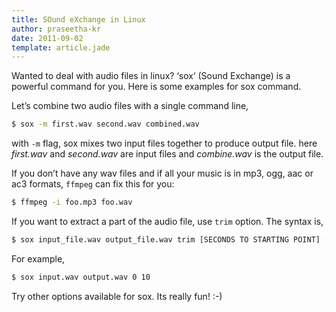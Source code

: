 ```yaml
---
title: SOund eXchange in Linux
author: praseetha-kr
date: 2011-09-02
template: article.jade
---
```


Wanted to deal with audio files in linux? ‘sox‘ (Sound Exchange) is a powerful command for you. Here is some examples for sox command.

Let’s combine two audio files with a single command line,

```bash
$ sox -m first.wav second.wav combined.wav
```

with `-m` flag, sox mixes two input files together to produce output file. here *first.wav* and *second.wav* are input files and *combine.wav* is the output file.

If you don’t have any wav files and if all your music is in mp3, ogg, aac or ac3 formats, `ffmpeg` can fix this for you:
```bash
$ ffmpeg -i foo.mp3 foo.wav
```

If you want to extract a part of the audio file, use `trim` option. The syntax is,
```bash
$ sox input_file.wav output_file.wav trim [SECONDS TO STARTING POINT] [DURATION IN SECONDS]
```

For example,
```bash
$ sox input.wav output.wav 0 10
```

Try other options available for sox. Its really fun! :-)
